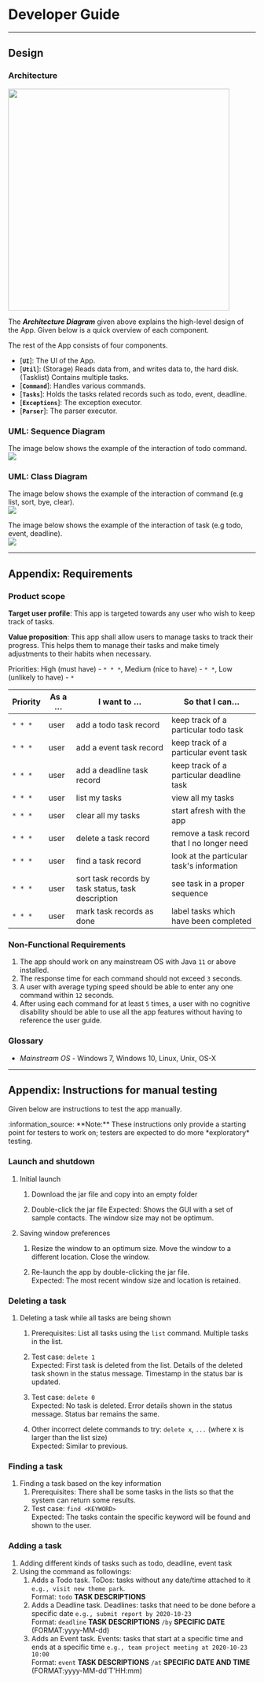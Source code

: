 # Developer Guide


--------------------------------------------------------------------------------------------------------------------

## **Design**
### Architecture
<img src="images/ArchitectureDiagram.png" width="450" />

The ***Architecture Diagram*** given above explains the high-level design of the App. Given below is a quick overview of each component.

The rest of the App consists of four components.

* [**`UI`**]: The UI of the App.
* [**`Util`**]: (Storage) Reads data from, and writes data to, the hard disk. (Tasklist) Contains multiple tasks.
* [**`Command`**]: Handles various commands.
* [**`Tasks`**]: Holds the tasks related records such as todo, event, deadline.
* [**`Exceptions`**]: The exception executor.
* [**`Parser`**]: The parser executor.

### UML: Sequence Diagram
The image below shows the example of the interaction of todo command.
<br />
<img src="images/SequenceDiagram.png"  />


### UML: Class Diagram
The image below shows the example of the interaction of command (e.g list, sort, bye, clear).
<br />
<img src="images/CommandClassDiagram.png" />


The image below shows the example of the interaction of task (e.g todo, event, deadline).
<br />
<img src="images/TaskClassDiagram.png" />

--------------------------------------------------------------------------------------------------------------------

## **Appendix: Requirements**
### Product scope

**Target user profile**: This app is targeted towards any user who wish to keep track of tasks.

**Value proposition**: This app shall allow users to manage tasks to track their progress.
This helps them to manage their tasks and make timely adjustments to their habits when necessary.

Priorities: High (must have) - `* * *`, Medium (nice to have) - `* *`, Low (unlikely to have) - `*`

| Priority | As a …​                                    | I want to …​                                | So that I can…​                                             |
| -------- | ---------- | ------------------------------------------------ | ---------------------------------------------------------------------- |
| `* * *`  | user    | add a todo task record               | keep track of a particular todo task                        |
| `* * *`  | user    | add a event task record               | keep track of a particular event task                        |
| `* * *`  | user    | add a deadline task record             | keep track of a particular deadline task                        |
|`* * *`   | user    |list my tasks                         |view all my tasks|
|`* * *`   | user    |clear all my tasks                         |start afresh with the app|
| `* * *`  | user    | delete a task record                      | remove a task record that I no longer need                        |
| `* * *`  | user     | find a task record                  | look at the particular task's information                          |
| `* * *`  | user     | sort task records by task status, task description | see task in a proper sequence                         |
| `* * *`  | user     | mark task records as done | label tasks which have been completed                         |



### Non-Functional Requirements

1. The app should work on any mainstream OS with Java `11` or above installed.
2. The response time for each command should not exceed `3` seconds.
3. A user with average typing speed should be able to enter any one command within `12` seconds.
4. After using each command for at least `5` times, a user with no cognitive disability should be able to
   use all the app features without having to reference the user guide.


### Glossary

* *Mainstream OS* - Windows 7, Windows 10, Linux, Unix, OS-X

--------------------------------------------------------------------------------------------------------------------

## **Appendix: Instructions for manual testing**

Given below are instructions to test the app manually.

<div markdown="span" class="alert alert-info">:information_source: **Note:** These instructions only provide a starting point for testers to work on;
testers are expected to do more *exploratory* testing.

</div>

### Launch and shutdown

1. Initial launch

    1. Download the jar file and copy into an empty folder

    1. Double-click the jar file Expected: Shows the GUI with a set of sample contacts. The window size may not be optimum.

1. Saving window preferences

    1. Resize the window to an optimum size. Move the window to a different location. Close the window.

    1. Re-launch the app by double-clicking the jar file.<br>
       Expected: The most recent window size and location is retained.



### Deleting a task

1. Deleting a task while all tasks are being shown

    1. Prerequisites: List all tasks using the `list` command. Multiple tasks in the list.

    1. Test case: `delete 1`<br>
       Expected: First task is deleted from the list. Details of the deleted task shown in the status message. Timestamp in the status bar is updated.

    1. Test case: `delete 0`<br>
       Expected: No task is deleted. Error details shown in the status message. Status bar remains the same.

    1. Other incorrect delete commands to try: `delete x`, `...` (where x is larger than the list size)<br>
       Expected: Similar to previous.


### Finding a task
1. Finding a task based on the key information
    1. Prerequisites: There shall be some tasks in the lists so that the system can return some results.
    1. Test case: `find <KEYWORD>`<br>
      Expected: The tasks contain the specific keyword will be found and shown to the user.


### Adding a task
1. Adding different kinds of tasks such as todo, deadline, event task
1. Using the command as followings:
    1. Adds a Todo task. ToDos: tasks without any date/time attached to it `e.g., visit new theme park`. <br>
       Format: `todo` **TASK DESCRIPTIONS**
    1. Adds a Deadline task. Deadlines: tasks that need to be done before a specific date `e.g., submit report by 2020-10-23` <br>
       Format: `deadline` **TASK DESCRIPTIONS** `/by` **SPECIFIC DATE** (FORMAT:yyyy-MM-dd)
    1. Adds an Event task. Events: tasks that start at a specific time and ends at a specific time `e.g., team project meeting at 2020-10-23 10:00`<br>
       Format: `event` **TASK DESCRIPTIONS** `/at` **SPECIFIC DATE AND TIME** (FORMAT:yyyy-MM-dd'T'HH:mm)